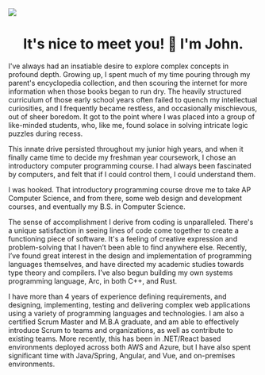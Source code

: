 <img src="https://alpha-centauri-production.s3.amazonaws.com/uploads/content/174/header_image/header.jpg" />

<h1 align="center">It's nice to meet you! 👋 I'm John.</h1>

I've always had an insatiable desire to explore complex concepts in profound depth. Growing up, I spent much of my time pouring through my parent's encyclopedia collection, and then scouring the internet for more information when those books began to run dry. The heavily structured curriculum of those early school years often failed to quench my intellectual curiosities, and I frequently became restless, and occasionally mischievous, out of sheer boredom. It got to the point where I was placed into a group of like-minded students, who, like me, found solace in solving intricate logic puzzles during recess.

This innate drive persisted throughout my junior high years, and when it finally came time to decide my freshman year coursework, I chose an introductory computer programming course. I had always been fascinated by computers, and felt that if I could control them, I could understand them.

I was hooked. That introductory programming course drove me to take AP Computer Science, and from there, some web design and development courses, and eventually my B.S. in Computer Science.

The sense of accomplishment I derive from coding is unparalleled. There's a unique satisfaction in seeing lines of code come together to create a functioning piece of software. It's a feeling of creative expression and problem-solving that I haven’t been able to find anywhere else. Recently, I’ve found great interest in the design and implementation of programming languages themselves, and have directed my academic studies towards type theory and compilers. I’ve also begun building my own systems programming language, Arc, in both C++, and Rust.

I have more than 4 years of experience defining requirements, and designing, implementing, testing and delivering complex web applications using a variety of programming languages and technologies. I am also a certified Scrum Master and M.B.A graduate, and am able to effectively introduce Scrum to teams and organizations, as well as contribute to existing teams. More recently, this has been in .NET/React based environments deployed across both AWS and Azure, but I have also spent significant time with Java/Spring, Angular, and Vue, and on-premises environments.
